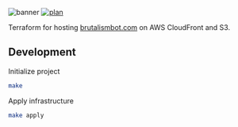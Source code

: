 ![banner](https://brutalismbot.com/banner.png)
[![plan](https://img.shields.io/github/workflow/status/brutalismbot/brutalismbot.com/plan?logo=github&style=flat-square)](https://github.com/brutalismbot/brutalismbot.com/actions)

Terraform for hosting [brutalismbot.com](https://www.brutalismbot.com) on AWS CloudFront and S3.

## Development

Initialize project

```bash
make
```

Apply infrastructure

```bash
make apply
```
